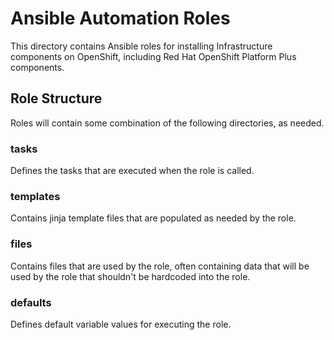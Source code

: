 # Ansible Automation Roles
This directory contains Ansible roles for installing Infrastructure components on OpenShift, including Red Hat OpenShift Platform Plus components.

## Role Structure
Roles will contain some combination of the following directories, as needed.

### tasks
Defines the tasks that are executed when the role is called. 

### templates
Contains jinja template files that are populated as needed by the role.

### files
Contains files that are used by the role, often containing data that will be used by the role that shouldn't be hardcoded into the role.

### defaults
Defines default variable values for executing the role.